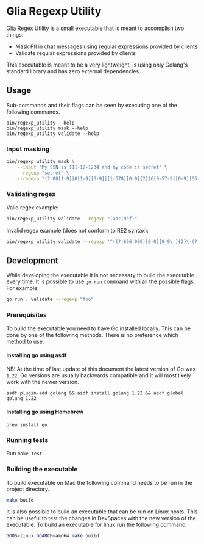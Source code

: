 # Glia Regexp Utility

Glia Regex Utility is a small executable that is meant to accomplish two things:
- Mask PII in chat messages using regular expressions provided by clients
- Validate regular expressions provided by clients

This executable is meant to be a very lightweight, is using only Golang's standard
library and has zero external dependencies.

## Usage

Sub-commands and their flags can be seen by executing one of the following commands.

```
bin/regexp_utility --help
bin/regexp_utility mask --help
bin/regexp_utility validate --help
```

### Input masking

```bash
bin/regexp_utility mask \
    --input "My SSN is 111-12-1234 and my code is secret" \
    --regexp "secret" \
    --regexp "(?:00[1-9]|0[1-9][0-9]|[1-578][0-9]{2}|6[0-57-9][0-9]|66[0-57-9])-(?:0[1-9]|[1-9]0|[1-9][1-9])-(?:[1-9][0-9][0-9][0-9]|[0-9][1-9][0-9][0-9]|[0-9][0-9][1-9][0-9]|[0-9][0-9][0-9][1-9])"
```

### Validating regex

Valid regex example:

```bash
bin/regexp_utility validate --regexp "(abc|def)"
```

Invalid regex example (does not conform to RE2 syntax):

```bash
bin/regexp_utility validate --regexp '^((?!666|000)[0-8][0-9\_]{2}\-(?!00)[0-9\_]{2}\-(?!0000)[0-9\_]{4})*$'
```

## Development

While developing the executable it is not necessary to build the executable every time. It is possible to use `go run`
command with all the possible flags. For example:

```bash
go run . validate --regexp "foo"
```

### Prerequisites

To build the executable you need to have Go installed locally. This can be done by one of the following methods.
There is no preference which method to use.

#### Installing go using asdf

NB! At the time of last update of this document the latest version of Go was `1.22`.
Go versions are usually backwards compatible and it will most likely work with the newer version.

`asdf plugin-add golang && asdf install golang 1.22 && asdf global golang 1.22`

#### Installing go using Homebrew

`brew install go`

### Running tests

Run `make test`.

### Building the executable

To build executable on Mac the following command needs to be run in the project directory.

```bash
make build
```

It is also possible to build an executable that can be run on Linux hosts. This can be useful to test the changes in
DevSpaces with the new version of the executable. To build an executable for linux run the following command.

```bash
GOOS=linux GOARCH=amd64 make build
```
